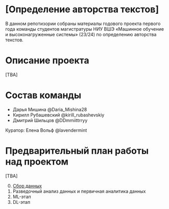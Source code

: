 # \[Определение авторства текстов\]

В данном репотизории собраны материалы годового проекта первого года команды студентов магистратуры НИУ ВШЭ «Машинное обучение и высоконагруженные системы» (23/24) по определению авторства текстов.

# Описание проекта

[TBA]

# Cостав команды

- Дарья Мишина @Daria_Mishina28
- Кирилл Рубашевский @kirill_rubashevskiy
- Дмитрий Шильцов @DDmmiittrryy

Куратор: Елена Вольф @lavendermint

# Предварительный план работы над проектом

[TBA]

0. [Сбор данных](0-data-collection)
1. Разведочный анализ данных и первичная аналитика данных
2. ML-этап
3. DL-этап
